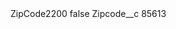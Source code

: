 <?xml version="1.0" encoding="UTF-8"?>
<CustomMetadata xmlns="http://soap.sforce.com/2006/04/metadata" xmlns:xsi="http://www.w3.org/2001/XMLSchema-instance" xmlns:xsd="http://www.w3.org/2001/XMLSchema">
    <label>ZipCode2200</label>
    <protected>false</protected>
    <values>
        <field>Zipcode__c</field>
        <value xsi:type="xsd:string">85613</value>
    </values>
</CustomMetadata>
